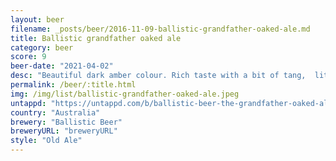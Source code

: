 ```yaml
---
layout: beer
filename: _posts/beer/2016-11-09-ballistic-grandfather-oaked-ale.md
title: Ballistic grandfather oaked ale
category: beer
score: 9
beer-date: "2021-04-02"
desc: "Beautiful dark amber colour. Rich taste with a bit of tang,  little bit of sweetness. Very little on the hop side and one for savouring over a long time"
permalink: /beer/:title.html
img: /img/list/ballistic-grandfather-oaked-ale.jpeg
untappd: "https://untappd.com/b/ballistic-beer-the-grandfather-oaked-ale/1790947"
country: "Australia"
brewery: "Ballistic Beer"
breweryURL: "breweryURL"
style: "Old Ale"
---
```


